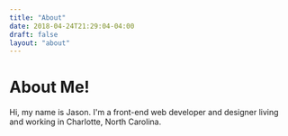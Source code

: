 ```yaml
---
title: "About"
date: 2018-04-24T21:29:04-04:00
draft: false
layout: "about"
---
```


# About Me!

Hi, my name is Jason. I'm a front-end web developer and designer living and working in Charlotte, North Carolina.
